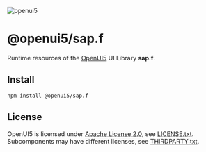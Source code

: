 ![openui5](http://openui5.org/images/OpenUI5_new_big_side.png)

# @openui5/sap.f
Runtime resources of the [OpenUI5](https://github.com/SAP/openui5) UI Library **sap.f**.

## Install
```
npm install @openui5/sap.f
```

## License
OpenUI5 is licensed under [Apache License 2.0](https://www.apache.org/licenses/LICENSE-2.0), see [LICENSE.txt](LICENSE.txt).
Subcomponents may have different licenses, see [THIRDPARTY.txt](THIRDPARTY.txt).
